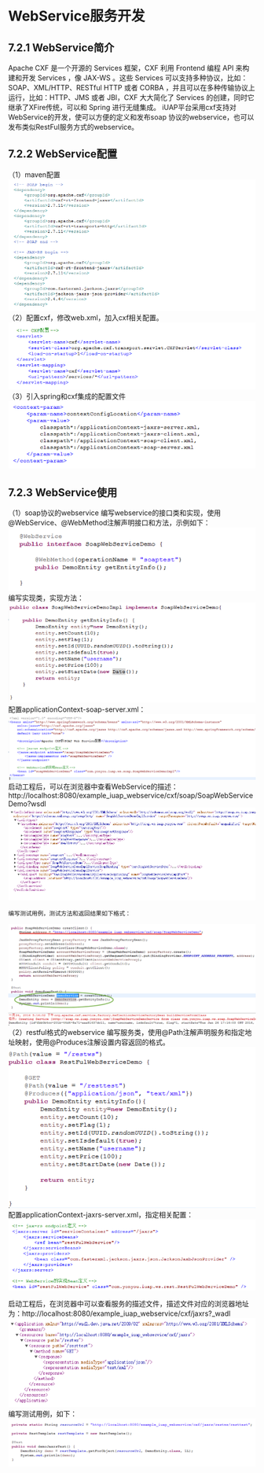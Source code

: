 # WebService服务开发

## 7.2.1 WebService简介
Apache CXF 是一个开源的 Services 框架，CXF 利用 Frontend 编程 API 来构建和开发 Services ，像 JAX-WS 。这些 Services 可以支持多种协议，比如：SOAP、XML/HTTP、RESTful HTTP 或者 CORBA ，并且可以在多种传输协议上运行，比如：HTTP、JMS 或者 JBI，CXF 大大简化了 Services 的创建，同时它继承了XFire传统，可以和 Spring 进行无缝集成。
	iUAP平台采用cxf支持对WebService的开发，使可以方便的定义和发布soap 协议的webservice，也可以发布类似RestFul服务方式的webservice。
## 7.2.2 WebService配置
（1）maven配置
 ![](../image/image109.png)
（2）配置cxf，修改web.xml，加入cxf相关配置。
 ![](../image/image110.png)
（3）引入spring和cxf集成的配置文件
 ![](../image/image111.png)
## 7.2.3 WebService使用
（1）soap协议的webservice
编写webservice的接口类和实现，使用@WebService、@WebMethod注解声明接口和方法，示例如下：
 ![](../image/image112.png)
编写实现类，实现方法：
 ![](../image/image113.png)
配置applicationContext-soap-server.xml：
![](../image/image114.png) 
启动工程后，可以在浏览器中查看WebService的描述：
http://localhost:8080/example_iuap_webservice/cxf/soap/SoapWebServiceDemo?wsdl
![](../image/image115.png)
 
	编写测试用例，测试方法和返回结果如下格式：
 ![](../image/image116.png)
 ![](../image/image117.png)
（2）restful格式的webservice
编写服务类，使用@Path注解声明服务和指定地址映射，使用@Produces注解设置内容返回的格式。
![](../image/image118.png) 
    配置applicationContext-jaxrs-server.xml，指定相关配置：
![](../image/image119.png) 

启动工程后，在浏览器中可以查看服务的描述文件，描述文件对应的浏览器地址为：http://localhost:8080/example_iuap_webservice/cxf/jaxrs?_wadl
 ![](../image/image120.png)
编写测试用例，如下：
![](../image/image121.png) 
